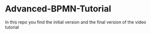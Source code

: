 # Advanced-BPMN-Tutorial
In this repo you find the initial version and the final version of the video tutorial
